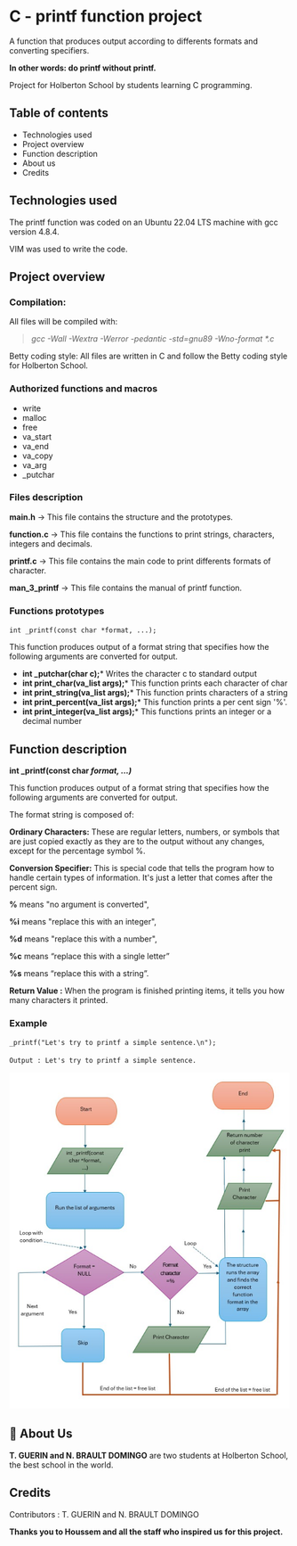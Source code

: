 # C - printf function project

A function that produces output according to differents formats and converting specifiers.

**In other words: do printf without printf.**

Project for Holberton School by students learning C programming.
## Table of contents
- Technologies used
- Project overview
- Function description
- About us
- Credits
## Technologies used

The printf function was coded on an Ubuntu 22.04 LTS machine with gcc version 4.8.4.

VIM was used to write the code.


## Project overview
### Compilation:

All files will be compiled with:

> _gcc -Wall -Wextra -Werror -pedantic -std=gnu89 -Wno-format *.c_


Betty coding style:
All files are written in C and follow the Betty coding style for Holberton School.

### Authorized functions and macros

- write
- malloc
- free
- va_start
- va_end
- va_copy
- va_arg
- _putchar

### Files description
**main.h** -> This file contains the structure and the prototypes.

**function.c** -> This file contains the functions to print strings, characters, integers and decimals.

**printf.c** -> This file contains the main code to print differents formats of character.

**man_3_printf** -> This file contains the manual of printf function.

### Functions prototypes
````
int _printf(const char *format, ...);
````

This function produces output of a format string that specifies how the following arguments are converted for output.
- **int _putchar(char c);***
Writes the character c to standard output
- **int print_char(va_list args);***
This function prints each character of char
- **int print_string(va_list args);***
This function prints characters of a string
- **int print_percent(va_list args);***
This function prints a per cent sign '%'.
- **int print_integer(va_list args);***
This functions prints an integer or a decimal number
## Function description
**int _printf(const char *format, ...)***

This function produces output of a format string that specifies how the following arguments are converted for output.

The format string is composed of:

**Ordinary Characters:** These are regular letters, numbers, or symbols that are just copied exactly as they are to the output without any changes, except for the percentage symbol %.

**Conversion Specifier:** This is special code that tells the program how to handle certain types of information. It's just a letter that comes after the percent sign.

**%** means "no argument is converted",

**%i** means "replace this with an integer",

**%d** means "replace this with a number",

**%c** means “replace this with a single letter”

**%s** means “replace this with a string”.

**Return Value :** When the program is finished printing items, it tells you how many characters it printed.

### Example
````
_printf("Let's try to printf a simple sentence.\n");

Output : Let's try to printf a simple sentence.
````
![**Flowchart of our code**](https://github.com/Ho2bes/boom/blob/main/Flowchart%20printf%202.jpg)

## 🚀 About Us
**T. GUERIN and N. BRAULT DOMINGO** are two students at Holberton School, the best school in the world.


## Credits
Contributors :
T. GUERIN and N. BRAULT DOMINGO

**Thanks you to Houssem and all the staff who inspired us for this project.**
